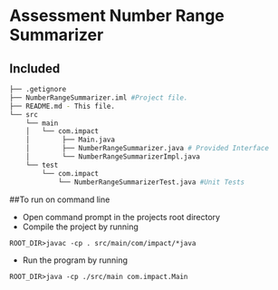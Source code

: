 # Assessment Number Range Summarizer

## Included
```bash
├── .getignore
├── NumberRangeSummarizer.iml #Project file.
├── README.md - This file.
└── src
    └── main
    │   └── com.impact
    │        ├── Main.java
    │        ├── NumberRangeSummarizer.java # Provided Interface
    │        └── NumberRangeSummarizerImpl.java
    └── test
        └── com.impact
            └── NumberRangeSummarizerTest.java #Unit Tests
```

##To run on command line

- Open command prompt in the projects root directory
- Compile the project by running
```
ROOT_DIR>javac -cp . src/main/com/impact/*java
```
- Run the program by running
```
ROOT_DIR>java -cp ./src/main com.impact.Main
```